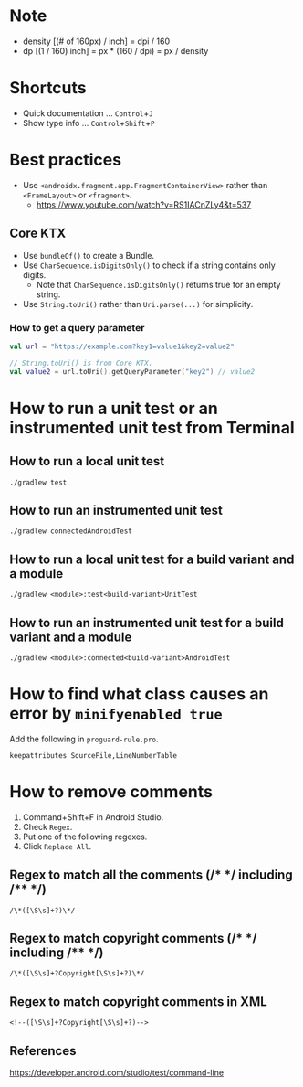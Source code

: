 # Note
* density [(# of 160px) / inch] = dpi / 160
* dp [(1 / 160) inch] = px * (160 / dpi) = px / density

# Shortcuts
* Quick documentation ... `Control`+`J`
* Show type info ... `Control`+`Shift`+`P`

# Best practices
* Use `<androidx.fragment.app.FragmentContainerView>` rather than `<FrameLayout>` or `<fragment>`.
  * https://www.youtube.com/watch?v=RS1IACnZLy4&t=537

## Core KTX
* Use `bundleOf()` to create a Bundle.
* Use `CharSequence.isDigitsOnly()` to check if a string contains only digits.
  * Note that `CharSequence.isDigitsOnly()` returns true for an empty string.
* Use `String.toUri()` rather than `Uri.parse(...)` for simplicity.

### How to get a query parameter
```kotlin
val url = "https://example.com?key1=value1&key2=value2"

// String.toUri() is from Core KTX.
val value2 = url.toUri().getQueryParameter("key2") // value2
```

# How to run a unit test or an instrumented unit test from Terminal
## How to run a local unit test
```shell
./gradlew test
```

## How to run an instrumented unit test
```shell
./gradlew connectedAndroidTest
```

## How to run a local unit test for a build variant and a module
```shell
./gradlew <module>:test<build-variant>UnitTest
```

## How to run an instrumented unit test for a build variant and a module
```shell
./gradlew <module>:connected<build-variant>AndroidTest
```

# How to find what class causes an error by `minifyenabled true`
Add the following in `proguard-rule.pro`.
```
keepattributes SourceFile,LineNumberTable
```

# How to remove comments
1. Command+Shift+F in Android Studio.
2. Check `Regex`.
3. Put one of the following regexes.
4. Click `Replace All`.

## Regex to match all the comments (/* \*/ including /** \*/)
```
/\*([\S\s]+?)\*/
```

## Regex to match copyright comments (/* \*/ including /** \*/)
```
/\*([\S\s]+?Copyright[\S\s]+?)\*/
```

## Regex to match copyright comments in XML
```
<!--([\S\s]+?Copyright[\S\s]+?)-->
```

## References
https://developer.android.com/studio/test/command-line
